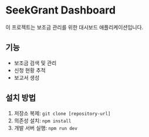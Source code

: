 # SeekGrant Dashboard

이 프로젝트는 보조금 관리를 위한 대시보드 애플리케이션입니다.

## 기능

- 보조금 검색 및 관리
- 신청 현황 추적
- 보고서 생성

## 설치 방법

1. 저장소 복제: `git clone [repository-url]`
2. 의존성 설치: `npm install`
3. 개발 서버 실행: `npm run dev`
